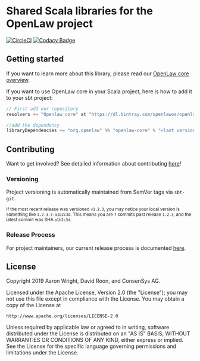 # Shared Scala libraries for the OpenLaw project

[![CircleCI](https://circleci.com/gh/openlawteam/openlaw-core.svg?style=svg)](https://circleci.com/gh/openlawteam/openlaw-core)
[![Codacy Badge](https://api.codacy.com/project/badge/Grade/4fe8f703ef3546738530fdcc585ccd2d)](https://www.codacy.com)

## Getting started

If you want to learn more about this library, please read our [OpenLaw core overview](https://docs.openlaw.io/openlaw-core/).

If you want to use OpenLaw core in your Scala project, here is how to add it to your sbt project:

```scala
// First add our repository
resolvers += "Openlaw core" at "https://dl.bintray.com/openlawos/openlaw-core"

//add the dependency
libraryDependencies += "org.openlaw" %% "openlaw-core" % "<last version>"
```

## Contributing

Want to get involved? See detailed information about contributing [here](docs/CONTRIBUTING.md)!

### Versioning

Project versioning is automatically maintained from SemVer tags via `sbt-git`.

<small>If the most recent release was versioned `v1.2.3`, you may notice your local version is something like `1.2.3-7-a1b2c3d`. This means you are `7` commits past release `1.2.3`, and the latest commit was SHA `a1b2c3d`.</small>

### Release Process

For project maintainers, our current release process is documented [here](docs/ReleaseProcess.md).

## License

Copyright 2019 Aaron Wright, David Roon, and ConsenSys AG.

Licensed under the Apache License, Version 2.0 (the "License");
you may not use this file except in compliance with the License.
You may obtain a copy of the License at

    http://www.apache.org/licenses/LICENSE-2.0

Unless required by applicable law or agreed to in writing, software
distributed under the License is distributed on an "AS IS" BASIS,
WITHOUT WARRANTIES OR CONDITIONS OF ANY KIND, either express or implied.
See the License for the specific language governing permissions and
limitations under the License.
